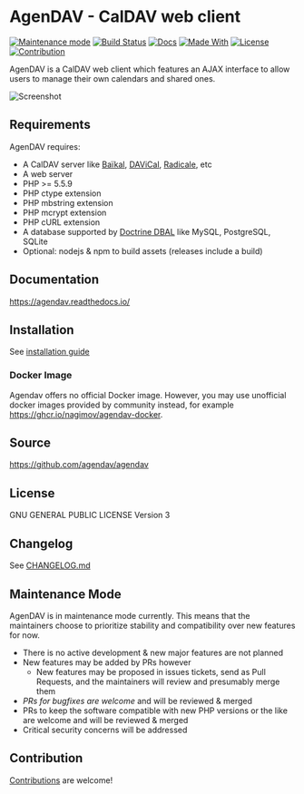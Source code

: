 # AgenDAV - CalDAV web client

[![Maintenance mode](https://img.shields.io/badge/maintenance_mode-%F0%9F%9A%A7-grey.svg?labelColor=orange)](https://github.com/agendav/agendav/blob/develop/CONTRIBUTING.md)
[![Build Status](https://travis-ci.org/agendav/agendav.svg?branch=develop)](https://travis-ci.org/agendav/agendav)
[![Docs](https://readthedocs.org/projects/agendav/badge/?version=develop)](https://agendav.readthedocs.io/en/develop/)
[![Made With](https://img.shields.io/badge/made_with-php-blue)](https://gitlab.com/pixelbrackets/acme-app#requirements)
[![License](https://img.shields.io/badge/license-gpl--3.0-blue.svg)](https://spdx.org/licenses/GPL-3.0.html)
[![Contribution](https://img.shields.io/badge/contributions_welcome-%F0%9F%94%B0-brightgreen.svg?labelColor=brightgreen)](https://github.com/agendav/agendav/blob/develop/CONTRIBUTING.md)

AgenDAV is a CalDAV web client which features an AJAX interface to allow
users to manage their own calendars and shared ones.

![Screenshot](./docs/screenshot.png)

## Requirements

AgenDAV requires:

- A CalDAV server like [Baïkal](http://baikal-server.com/), [DAViCal](http://www.davical.org/), [Radicale](https://radicale.org/tutorial/), etc
- A web server
- PHP >= 5.5.9
- PHP ctype extension
- PHP mbstring extension
- PHP mcrypt extension
- PHP cURL extension
- A database supported by [Doctrine DBAL](https://www.doctrine-project.org/projects/doctrine-dbal/en/2.12/reference/configuration.html#configuration) like MySQL, PostgreSQL, SQLite
- Optional: nodejs & npm to build assets (releases include a build)

## Documentation

https://agendav.readthedocs.io/

## Installation

See [installation guide](https://agendav.readthedocs.io/en/latest/admin/installation/)

### Docker Image

Agendav offers no official Docker image. However, you may use unofficial docker images provided by community instead, for example https://ghcr.io/nagimov/agendav-docker.

## Source

https://github.com/agendav/agendav

## License

GNU GENERAL PUBLIC LICENSE Version 3

## Changelog

See [CHANGELOG.md](./CHANGELOG.md)

## Maintenance Mode

AgenDAV is in maintenance mode currently. This means that the maintainers
choose to prioritize stability and compatibility over new features for now.

- There is no active development & new major features are not planned
- New features may be added by PRs however
  - New features may be proposed in issues tickets, send as Pull Requests,
    and the maintainers will review and presumably merge them
- *PRs for bugfixes are welcome* and will be reviewed & merged
- PRs to keep the software compatible with new PHP versions or the like
  are welcome and will be reviewed & merged
- Critical security concerns will be addressed

## Contribution

[Contributions](./CONTRIBUTING.md) are welcome!
